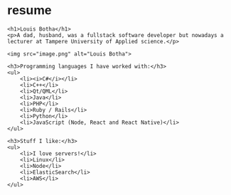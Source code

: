 # resume

<!DOCTYPE html>
<html lang="en">
<head>
    <meta charset="UTF-8">
    <meta name="viewport" content="width=device-width, initial-scale=1.0">
    <title>Louis Botha</title>
    <style>
        body {
            font-family: Arial, sans-serif;
            margin: 40px;
        }
        h1 {
            font-size: 28px;
        }
        img {
            width: 150px;
            height: auto;
            border-radius: 5px;
            display: block;
            margin-top: 10px;
        }
        ul {
            margin-top: 5px;
        }
    </style>
</head>
<body>

    <h1>Louis Botha</h1>
    <p>A dad, husband, was a fullstack software developer but nowadays a lecturer at Tampere University of Applied science.</p>
    
    <img src="image.png" alt="Louis Botha">

    <h3>Programming languages I have worked with:</h3>
    <ul>
        <li><i>C#</i></li>
        <li>C++</li>
        <li>Qt/QML</li>
        <li>Java</li>
        <li>PHP</li>
        <li>Ruby / Rails</li>
        <li>Python</li>
        <li>JavaScript (Node, React and React Native)</li>
    </ul>

    <h3>Stuff I like:</h3>
    <ul>
        <li>I love servers!</li>
        <li>Linux</li>
        <li>Node</li>
        <li>ElasticSearch</li>
        <li>AWS</li>
    </ul>

</body>
</html>
